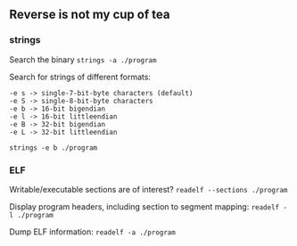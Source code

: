 ## Reverse is not my cup of tea

### strings
Search the binary ```strings -a ./program```

Search for strings of different formats:
```
-e s -> single-7-bit-byte characters (default)
-e S -> single-8-bit-byte characters
-e b -> 16-bit bigendian
-e l -> 16-bit littleendian
-e B -> 32-bit bigendian
-e L -> 32-bit littleendian
```
```strings -e b ./program```

### ELF
Writable/executable sections are of interest? ```readelf --sections ./program```

Display program headers, including section to segment mapping: ```readelf -l ./program```

Dump ELF information: ```readelf -a ./program```
